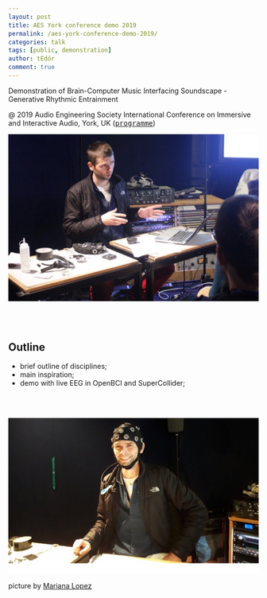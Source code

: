 ```yaml
---
layout: post
title: AES York conference demo 2019
permalink: /aes-york-conference-demo-2019/
categories: talk
tags: [public, demonstration]
author: tEdör
comment: true
---
```


Demonstration of Brain-Computer Music Interfacing Soundscape - Generative Rhythmic Entrainment

@ 2019 Audio Engineering Society International Conference on Immersive and Interactive Audio, York, UK ([<kbd>programme</kbd>](http://www.aes.org/conferences/2019/immersive/program.cfm))

![](../assets/img//2019-03-27-aes-york-2019-khofstadter01.jpg)

<br><br>

## Outline

- brief outline of disciplines;
- main inspiration;
- demo with live EEG in OpenBCI and SuperCollider;

<br><br>

![](../assets/img//2019-03-27-aes-york-2019-khofstadter02.jpg)

picture by [Mariana Lopez](https://marianajlopez.com/)

